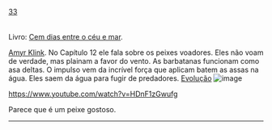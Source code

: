 [33](https://github.com/guilhermeprokisch/ideias/issues/33) 
###### 

Livro: [Cem dias entre o céu e mar](Cem-dias-entre-o-céu-e-mar).

[Amyr Klink](Amyr-Klink). No Capítulo 12 ele fala sobre os peixes voadores. Eles não voam de verdade, mas plainam a favor do vento. As barbatanas funcionam como asa deltas. O impulso vem da incrível força que aplicam batem as assas na água. Eles saem da água para fugir de predadores. [Evolução](Evolução)
![image](https://user-images.githubusercontent.com/12011070/91237591-6731d200-e711-11ea-81b6-1ae924dbe2da.png)

https://www.youtube.com/watch?v=HDnF1zGwufg

Parece que é um peixe gostoso.



-------------------------------------------------------------------------------

